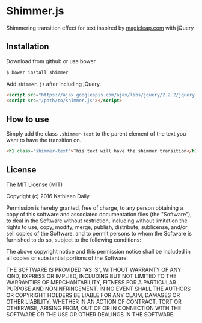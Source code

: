 # Shimmer.js

Shimmering transition effect for text inspired by [magicleap.com](https://www.magicleap.com/#/developers) with jQuery

## Installation

Download from github or use bower.

```bash
$ bower install shimmer
```

Add `shimmer.js` after including jQuery.

```html
<script src="https://ajax.googleapis.com/ajax/libs/jquery/2.2.2/jquery.min.js"></script>
<script src="/path/to/shimmer.js"></script>
```

## How to use

Simply add the class `.shimmer-text` to the parent element of the text you want to have the transition on.

```html
<h1 class="shimmer-text">This text will have the shimmer transition</h1>
```

## License

The MIT License (MIT)

Copyright (c) 2016 Kathleen Daily

Permission is hereby granted, free of charge, to any person obtaining a copy
of this software and associated documentation files (the "Software"), to deal
in the Software without restriction, including without limitation the rights
to use, copy, modify, merge, publish, distribute, sublicense, and/or sell
copies of the Software, and to permit persons to whom the Software is
furnished to do so, subject to the following conditions:

The above copyright notice and this permission notice shall be included in all
copies or substantial portions of the Software.

THE SOFTWARE IS PROVIDED "AS IS", WITHOUT WARRANTY OF ANY KIND, EXPRESS OR
IMPLIED, INCLUDING BUT NOT LIMITED TO THE WARRANTIES OF MERCHANTABILITY,
FITNESS FOR A PARTICULAR PURPOSE AND NONINFRINGEMENT. IN NO EVENT SHALL THE
AUTHORS OR COPYRIGHT HOLDERS BE LIABLE FOR ANY CLAIM, DAMAGES OR OTHER
LIABILITY, WHETHER IN AN ACTION OF CONTRACT, TORT OR OTHERWISE, ARISING FROM,
OUT OF OR IN CONNECTION WITH THE SOFTWARE OR THE USE OR OTHER DEALINGS IN THE
SOFTWARE.

